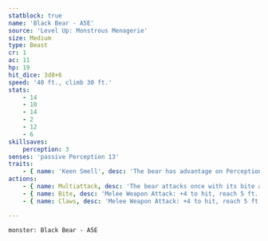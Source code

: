 ```yaml
---
statblock: true
name: 'Black Bear - A5E'
source: 'Level Up: Monstrous Menagerie'
size: Medium
type: Beast
cr: 1
ac: 11
hp: 19
hit_dice: 3d8+6
speed: '40 ft., climb 30 ft.'
stats:
    - 14
    - 10
    - 14
    - 2
    - 12
    - 6
skillsaves:
    perception: 3
senses: 'passive Perception 13'
traits:
    - { name: 'Keen Smell', desc: 'The bear has advantage on Perception checks that rely on smell.' }
actions:
    - { name: Multiattack, desc: 'The bear attacks once with its bite and once with its claws.' }
    - { name: Bite, desc: 'Melee Weapon Attack: +4 to hit, reach 5 ft., one target. Hit: 5 (1d6+2) piercing damage.' }
    - { name: Claws, desc: 'Melee Weapon Attack: +4 to hit, reach 5 ft., one target. Hit: 5 (1d6+2) slashing damage.' }

---
```

```statblock
monster: Black Bear - A5E
```
